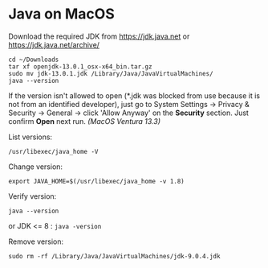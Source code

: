 # Java on MacOS

Download the required JDK from https://jdk.java.net or https://jdk.java.net/archive/

```shell
cd ~/Downloads
tar xf openjdk-13.0.1_osx-x64_bin.tar.gz
sudo mv jdk-13.0.1.jdk /Library/Java/JavaVirtualMachines/
java --version
```

If the version isn't allowed to open (\*.jdk was blocked from use because it is not from an identified developer), just go to System Settings -> Privacy & Security -> General -> click 'Allow Anyway' on the **Security** section. Just confirm **Open** next run. _(MacOS Ventura 13.3)_

List versions:

```shell
/usr/libexec/java_home -V
```

Change version:

```shell
export JAVA_HOME=$(/usr/libexec/java_home -v 1.8)
```

Verify version:

```shell
java --version
```

or JDK <= 8 : `java -version`

Remove version:

```shell
sudo rm -rf /Library/Java/JavaVirtualMachines/jdk-9.0.4.jdk
```
